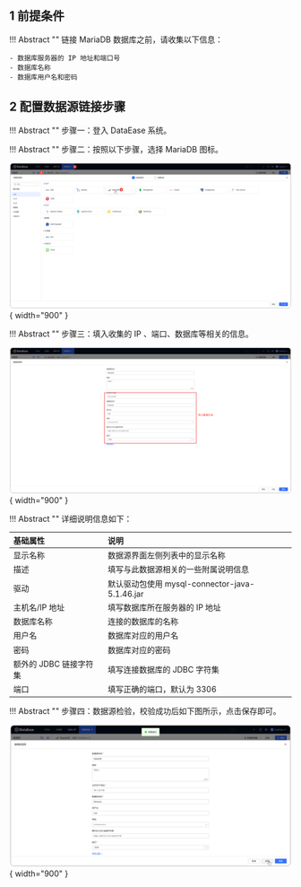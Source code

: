 ## 1 前提条件

!!! Abstract ""
    链接 MariaDB 数据库之前，请收集以下信息：

    - 数据库服务器的 IP 地址和端口号
    - 数据库名称
    - 数据库用户名和密码

## 2 配置数据源链接步骤

!!! Abstract ""
    步骤一：登入 DataEase 系统。

!!! Abstract ""
    步骤二：按照以下步骤，选择 MariaDB 图标。

![MariaDB](../../img/datasource_configuration/选择MariaDB.png){ width="900" }

!!! Abstract ""
    步骤三：填入收集的 IP 、端口、数据库等相关的信息。

![MariaDB](../../img/datasource_configuration/MariaDB信息.png){ width="900" }

!!! Abstract ""
    详细说明信息如下：

| 基础属性             | 说明                                      |
|:-----------------|:----------------------------------------|
| 显示名称             | 数据源界面左侧列表中的显示名称                         |   
| 描述               | 填写与此数据源相关的一些附属说明信息                      |
| 驱动               | 默认驱动包使用 mysql-connector-java-5.1.46.jar |
| 主机名/IP 地址        | 填写数据库所在服务器的 IP 地址                       |
| 数据库名称            | 连接的数据库的名称                               |
| 用户名              | 数据库对应的用户名                               |
| 密码               | 数据库对应的密码                                |
| 额外的 JDBC 链接字符集   | 填写连接数据库的 JDBC 字符集                       |
| 端口               | 填写正确的端口，默认为 3306                        |

!!! Abstract ""
    步骤四：数据源检验，校验成功后如下图所示，点击保存即可。

![MariaDB校验成功](../../img/datasource_configuration/MariaDB校验成功.png){ width="900" }
